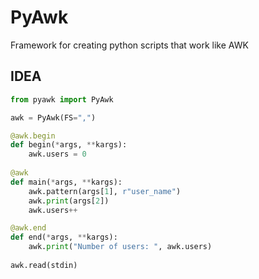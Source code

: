 PyAwk
=====

Framework for creating python scripts that work like AWK

## IDEA ##

```python
from pyawk import PyAwk

awk = PyAwk(FS=",")

@awk.begin
def begin(*args, **kargs):
    awk.users = 0
    
@awk
def main(*args, **kargs):
    awk.pattern(args[1], r"user_name")
    awk.print(args[2])
    awk.users++

@awk.end
def end(*args, **kargs):
    awk.print("Number of users: ", awk.users)
    
awk.read(stdin)
```
